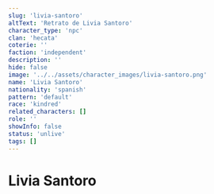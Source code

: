 ```yaml
---
slug: 'livia-santoro'
altText: 'Retrato de Livia Santoro'
character_type: 'npc'
clan: 'hecata'
coterie: ''
faction: 'independent'
description: ''
hide: false
image: '../../assets/character_images/livia-santoro.png'
name: 'Livia Santoro'
nationality: 'spanish'
pattern: 'default'
race: 'kindred'
related_characters: []
role: ''
showInfo: false
status: 'unlive'
tags: []
---
```


# Livia Santoro
